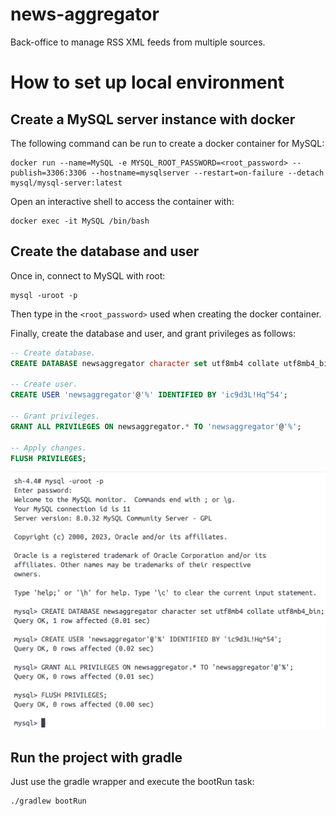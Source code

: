 # news-aggregator
Back-office to manage RSS XML feeds from multiple sources.

# How to set up local environment
## Create a MySQL server instance with docker
The following command can be run to create a docker container for MySQL:
```shell
docker run --name=MySQL -e MYSQL_ROOT_PASSWORD=<root_password> --publish=3306:3306 --hostname=mysqlserver --restart=on-failure --detach mysql/mysql-server:latest
```

Open an interactive shell to access the container with:
```shell
docker exec -it MySQL /bin/bash
```

## Create the database and user
Once in, connect to MySQL with root:
```shell
mysql -uroot -p
```
Then type in the `<root_password>` used when creating the docker container.

Finally, create the database and user, and grant privileges as follows:
```sql
-- Create database.
CREATE DATABASE newsaggregator character set utf8mb4 collate utf8mb4_bin;

-- Create user.
CREATE USER 'newsaggregator'@'%' IDENTIFIED BY 'ic9d3L!Hq^54';

-- Grant privileges.
GRANT ALL PRIVILEGES ON newsaggregator.* TO 'newsaggregator'@'%';

-- Apply changes.
FLUSH PRIVILEGES;
```

![](./screenshots/mysql-db-user-privileges.png)

## Run the project with gradle
Just use the gradle wrapper and execute the bootRun task:
```shell
./gradlew bootRun
```
